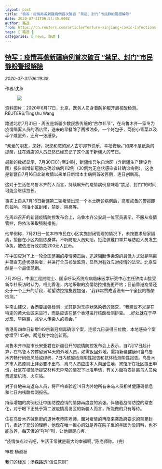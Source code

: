 ```yaml
---
layout: post
title: "特写：疫情再袭新疆病例首次破百 “禁足、封门”市民静盼警报解除"
date: 2020-07-31T06:54:45.000Z
author: 路透
from: https://cn.reuters.com/article/feature-xinjiang-covid-infections-0731-idCNKCS24W0H9
tags: [ 路透 ]
categories: [ news, 路透 ]
---
```

<!--1596178485000-->
[特写：疫情再袭新疆病例首次破百 “禁足、封门”市民静盼警报解除](https://cn.reuters.com/article/feature-xinjiang-covid-infections-0731-idCNKCS24W0H9)
------

<div>
<div><i>2020-07-31T06:19:38</i></div><div class="StandardArticleBody_body"><p>作者/沈燕 </p><div class="PrimaryAsset_container"><div class="Image_container" tabindex="-1"><figure class="Image_zoom" style="padding-bottom:"><div class="LazyImage_container LazyImage_dark" style="background-image:none"><img src="//s4.reutersmedia.net/resources/r/?m=02&amp;d=20200731&amp;t=2&amp;i=1527813867&amp;r=LYNXNPEG6U0DU&amp;w=600" aria-label="资料图片：2020年6月17日，北京，医务人员身着防护服开展核酸检测。REUTERS/Tingshu Wang"/><div class="LazyImage_image LazyImage_fallback" style="background-image:url(//s4.reutersmedia.net/resources/r/?m=02&amp;d=20200731&amp;t=2&amp;i=1527813867&amp;r=LYNXNPEG6U0DU&amp;w=600);background-position:center center;background-color:inherit"></div></div><div class="Image_expand-button" aria-label="Expand Image Slideshow" role="button" tabindex="0"></div></figure><figcaption><div class="Image_caption"><span>资料图片：2020年6月17日，北京，医务人员身着防护服开展核酸检测。REUTERS/Tingshu Wang</span></div></figcaption></div></div><p>路透北京7月31日 - 周五是新疆少数民族传统的“古尔邦节”，在乌鲁木齐一家专为疫情隔离人员的酒店里，送来的早餐除了两根油条，一个烤包子，两份小青菜以及半个咸蛋外，还有一张纸条。 </p><p>“亲爱的朋友，您好，祝您和您的家人古尔邦节快乐，幸福安康。”如果不是纸条的提醒，住在酒店的人员显然已经忘记了这个属于新疆人的节日。 </p><p>最新的数据显示，7月30日0时至24时，新疆维吾尔自治区（含新疆生产建设兵团）报告新增新冠肺炎确诊病例112例（30例为无症状感染者转确诊病例），这也是新疆自7月16日此轮疫情以来单日新增本土病例首破百例，连日创新高。 </p><p>这对于生活在乌鲁木齐的人而言，持续飙升的疫情病例意味着“禁足、封门”的时间可能会继续拉长。 </p><p>事实上自从7月16日新疆第二轮疫情出现一个本土确诊病例后，高度戒备的警报即刻拉响，包括小区封闭，禁足、隔离等。 </p><p>在周四召开的新疆疫情防控发布会上，乌鲁木齐公安局一位官员表示，不服从疫情管控，将依法采取强制措施。 </p><p>他举例称，7月21日一位本市市民在小区实施封闭管理的情况下，未按要求居家隔离，擅自在小区内锻练身体，不听防疫人员劝阻，拒绝佩戴口罩并与防疫人员发生争执，被依法行政罚款200元人民币。 </p><p>在中国应对了上一轮全国范围的疫情袭击后，迅速阻断传染源的最佳方式就是隔离并筛查无症状感染者，并进行全员核酸监测，显然对有效应对疫情的法宝。北京显然是一个最佳范例。 </p><p>7月29日，中国工程院院士、国家呼吸系统疾病临床医学研究中心主任钟南山接受新华社采访时认为，相比香港，内地采取的疫情防控措施更严格；目前香港疫情还处于一个上升的阶段，希望防控措施要加强，“我非常赞成香港有一个全民的核酸检测。” </p><p>钟南山建议，香港要加强检测，尤其是对无症状感染者的筛查，“我建议不光是在特定的黄大仙区来进行，而是应该在整个香港进行核酸检测排查。...好处就在于早发现、早隔离，减少人传染人的机会。” </p><p>香港周四单日新增149宗新冠病毒确诊个案，连续九日录得三位数，本地感染个案亦增至145宗，两组数字均创新高。 </p><p>乌鲁木齐市副市长宋亚君在新疆召开的疫情防控发布会上表示，自7月17日起计算，在乌鲁木齐停留满14天的外地人员，如需返回外地，需持新疆健康码含乌鲁木齐畅行码低风险或绿码、7日内核酸检测阴性报告和抗体检测阴性报告。乌鲁木齐市人员原则上非必要不出乌，离乌人员应由本人向居住地、宾馆所在社区提出申请，社区在核验所提交材料无异常的情况下批准申请，有关方面将安排离乌人员免费送至机场、火车站。 </p><p>对于各地来乌返乌人员，将严格查验近14日内外地所有来乌人员相关健康码信息和七日内核酸检测报告。 </p><p>持续增加的病例也让中国防控疫情的情势再度变的紧张。伴随着疫情防控的常态化，对于眼下正处于第二波疫情高发区的新疆人而言，所能做的只有等待。     </p><p>住在乌鲁木齐碱泉街的退休老师陈老师，面对疫情的再度来袭政府要求的禁足封门，表达了充分的理解，他现在唯一担心的就是养在院子里的羊因为没饲料，也不能放养，每天饿的“咩咩”叫，让他很是心疼。 </p><p>“疫情快点过去吧，生活正常就是最大的幸福啊。”陈老师称。（完） </p><div class="Attribution_container"><div class="Attribution_attribution"><p class="Attribution_content">审校 杨淑祯 </p></div></div><div class="StandardArticleBody_trustBadgeContainer"><span class="StandardArticleBody_trustBadgeTitle">我们的标准：</span><span class="trustBadgeUrl"><a href="https://www.thomsonreuters.cn/content/dam/openweb/documents/pdf/china/brochures/about-us-1.pdf">汤森路透“信任原则”</a></span></div></div>
</div>
